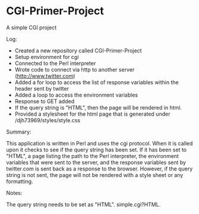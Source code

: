 # CGI-Primer-Project
A simple CGI project

Log:
- Created a new repository called CGI-Primer-Project
- Setup environment for cgi
- Connected to the Perl interpreter
- Wrote code to connect via http to another server (http://www.twitter.com)
- Added a for loop to access the list of response variables within the header sent by twitter
- Added a loop to access the environment variables
- Response to GET added
- If the query string is "HTML", then the page will be rendered in html.
- Provided a stylesheet for the html page that is generated under /djh73969/styles/style.css

Summary:

This application is written in Perl and uses the cgi protocol. When it is called upon it checks to see if the 
query string has been set. If it has been set to "HTML", a page listing the path to the Perl interpreter, the
environment variables that were sent to the server, and the response variables sent by twitter.com is sent back as a
response to the browser. However, if the query string is not sent, the page will not be rendered with a style sheet or 
any formatting.

Notes:

The query string needs to be set as "HTML". 
simple.cgi?HTML.
  
